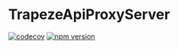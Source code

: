 # TrapezeApiProxyServer

[![codecov](https://codecov.io/gh/manniwatch/manniwatch/branch/master/graph/badge.svg?flag=TrapezeApiProxyServer)](https://codecov.io/gh/manniwatch/manniwatch/tree/master/packages/api-proxy-server) [![npm version](https://badge.fury.io/js/%40manniwatch%2Fapi-proxy-server.svg)](https://badge.fury.io/js/%40manniwatch%2Fapi-proxy-server)
